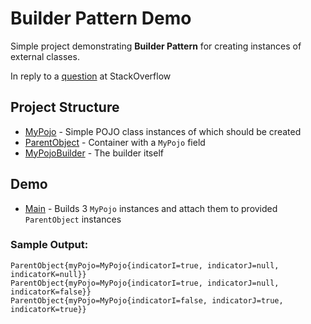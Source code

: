 # Builder Pattern Demo

Simple project demonstrating **Builder Pattern** for creating instances of external classes.

In reply to a [question](https://stackoverflow.com/q/58509357/7598851) at StackOverflow

## Project Structure
 * [MyPojo](src/demo/MyPojo.java) - Simple POJO class instances of which should be created
 * [ParentObject](src/demo/ParentObject.java) - Container with a `MyPojo` field
 * [MyPojoBuilder](src/demo/MyPojoBuilder.java) - The builder itself
 
## Demo
 * [Main](src/demo/Main.java) - Builds 3 `MyPojo` instances and attach them to provided `ParentObject` instances

### Sample Output:
```log
ParentObject{myPojo=MyPojo{indicatorI=true, indicatorJ=null, indicatorK=null}}
ParentObject{myPojo=MyPojo{indicatorI=true, indicatorJ=null, indicatorK=false}}
ParentObject{myPojo=MyPojo{indicatorI=false, indicatorJ=true, indicatorK=true}}
```
